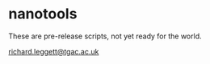 nanotools
=========

These are pre-release scripts, not yet ready for the world.

richard.leggett@tgac.ac.uk
